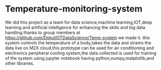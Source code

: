 # Temperature-monitoring-system
We did this project as a team for data science,machine learning,IOT,deep learning and artificial intelligence for enhancing the skills and big data handling.thanks to group members at https://github.com/DekutIOTDataScience/Temp-system we made it.
this system controls the temperature of a body,takes the data and strams the data live on M2X cloud,this prototype can be used for air conditioning and electronics peripheral cooling system,the data collected is used for training of the system using jupyter notebook having python,numpy,matplotlib,and other libraries.
